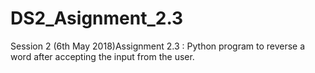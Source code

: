 # DS2_Asignment_2.3
Session 2 (6th May 2018)Assignment 2.3 : Python program to reverse a word after accepting the input from the user. 
